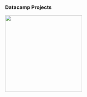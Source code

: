 ### Datacamp Projects 

<img src="https://datagious.com/wp-content/uploads/2021/01/datacamp-logo-758x284.png" width="250">
